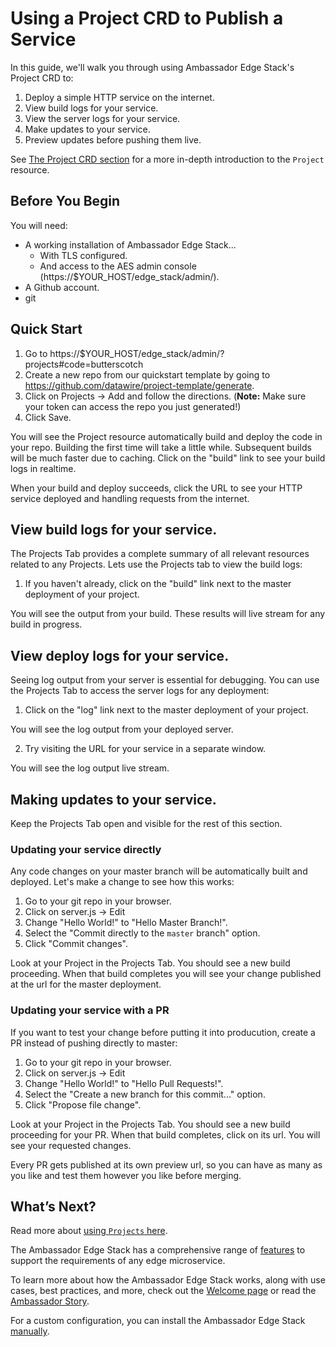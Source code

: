 # Using a Project CRD to Publish a Service

In this guide, we'll walk you through using Ambassador Edge Stack's
Project CRD to:

1. Deploy a simple HTTP service on the internet.
2. View build logs for your service.
3. View the server logs for your service.
4. Make updates to your service.
5. Preview updates before pushing them live.

See [The Project CRD section](../../topics/using/projects/) for a more in-depth introduction to the `Project` resource.

## Before You Begin

You will need:

* A working installation of Ambassador Edge Stack...
  * With TLS configured.
  * And access to the AES admin console (https://$YOUR_HOST/edge_stack/admin/).
* A Github account.
* git

## Quick Start

1. Go to https://$YOUR_HOST/edge_stack/admin/?projects#code=butterscotch
2. Create a new repo from our quickstart template by going to https://github.com/datawire/project-template/generate.
3. Click on Projects -> Add and follow the directions. (**Note:** Make sure your token can access the repo you just generated!)
4. Click Save.

You will see the Project resource automatically build and deploy the code in your repo. Building the first time will take a little while. Subsequent builds will be much faster due to caching. Click on the "build" link to see your build logs in realtime.

When your build and deploy succeeds, click the URL to see your HTTP service deployed and handling requests from the internet.

## View build logs for your service.

The Projects Tab provides a complete summary of all relevant resources related to any Projects. Lets use the Projects tab to view the build logs:

1. If you haven't already, click on the "build" link next to the master deployment of your project.

You will see the output from your build. These results will live stream for any build in progress.

## View deploy logs for your service.

Seeing log output from your server is essential for debugging. You can use the Projects Tab to access the server logs for any deployment:

1. Click on the "log" link next to the master deployment of your project.

You will see the log output from your deployed server.

2. Try visiting the URL for your service in a separate window.

You will see the log output live stream.

## Making updates to your service.

Keep the Projects Tab open and visible for the rest of this section.

### Updating your service directly

Any code changes on your master branch will be automatically built and deployed. Let's make a change to see how this works:

1. Go to your git repo in your browser.
2. Click on server.js -> Edit
3. Change "Hello World!" to "Hello Master Branch!".
4. Select the "Commit directly to the `master` branch" option.
5. Click "Commit changes".

Look at your Project in the Projects Tab. You should see a new build proceeding. When that build completes you will see your change published at the url for the master deployment.

### Updating your service with a PR

If you want to test your change before putting it into producution, create a PR instead of pushing directly to master:

1. Go to your git repo in your browser.
2. Click on server.js -> Edit
3. Change "Hello World!" to "Hello Pull Requests!".
4. Select the "Create a new branch for this commit..." option.
5. Click "Propose file change".

Look at your Project in the Projects Tab. You should see a new build proceeding for your PR. When that build completes, click on its url. You will see your requested changes.

Every PR gets published at its own preview url, so you can have as many as you like and test them however you like before merging.

## What’s Next?

Read more about [using `Projects` here](../../topics/using/projects/).

The Ambassador Edge Stack has a comprehensive range of [features](/features/) to support the requirements of any edge microservice.

To learn more about how the Ambassador Edge Stack works, along with use cases,
best practices, and more, check out the [Welcome page](/docs/) or read the
[Ambassador Story](/about/why-ambassador).

For a custom configuration, you can install the Ambassador Edge Stack [manually](/user-guide/manual-install).
